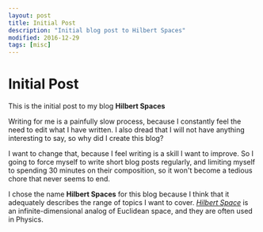 ```yaml
---
layout: post
title: Initial Post
description: "Initial blog post to Hilbert Spaces"
modified: 2016-12-29
tags: [misc]
---
```


# Initial Post

This is the initial post to my blog **Hilbert Spaces**

Writing for me is a painfully slow process, because I constantly feel the need to edit what I have written. I also dread that I will not have anything interesting to say, so why did I create this blog?

I want to change that, because I feel writing is a skill I want to improve. So I going to force myself to write short blog posts regularly, and limiting myself to spending 30 minutes on their composition, so it won't become a tedious chore that never seems to end.

I chose the name **Hilbert Spaces** for this blog because I think that it adequately describes the range of topics I want to cover. [*Hilbert Space*](https://en.wikipedia.org/wiki/Hilbert_space) is an infinite-dimensional analog of Euclidean space, and they are often used in Physics.